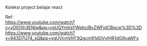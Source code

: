 Koleksi project belajar react

Ref:</br>
https://www.youtube.com/watch?v=yOIO5h3ENIw&pp=ygUQYmVsYWphciByZWFjdCBqcw%3D%3D</br>
https://www.youtube.com/watch?v=943D7U74_sQ&pp=ygUVcmVhY3Qgcm91dGVyIHR1dG9yaWFs
